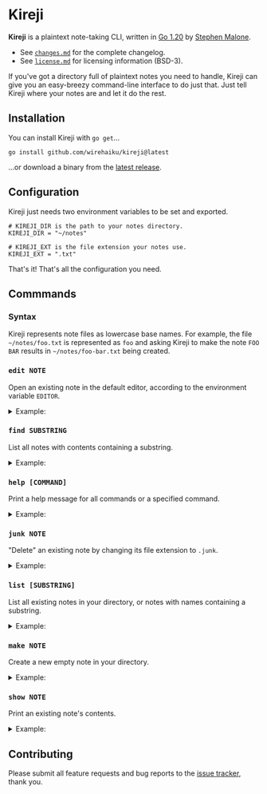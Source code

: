 # Kireji

**Kireji** is a plaintext note-taking CLI, written in [Go 1.20][gver] by [Stephen Malone][smal].

- See [`changes.md`][chng] for the complete changelog.
- See [`license.md`][lcns] for licensing information (BSD-3).

If you've got a directory full of plaintext notes you need to handle, Kireji can give you an easy-breezy command-line interface to do just that.
Just tell Kireji where your notes are and let it do the rest.

## Installation

You can install Kireji with `go get`...

```
go install github.com/wirehaiku/kireji@latest
```

...or download a binary from the [latest release][rels].

## Configuration

Kireji just needs two environment variables to be set and exported.

```fish
# KIREJI_DIR is the path to your notes directory.
KIREJI_DIR = "~/notes"

# KIREJI_EXT is the file extension your notes use.
KIREJI_EXT = ".txt"
```

That's it! That's all the configuration you need.

## Commmands

### Syntax

Kireji represents note files as lowercase base names.
For example, the file `~/notes/foo.txt` is represented as `foo` and asking Kireji to make the note `FOO BAR` results in `~/notes/foo-bar.txt` being created.

### `edit NOTE`

Open an existing note in the default editor, according to the environment variable `EDITOR`.

<details> <summary>Example:</summary>

```
$ kireji edit party-planner
```

</details>

### `find SUBSTRING`

List all notes with contents containing a substring.

<details> <summary>Example:</summary>

```
$ kireji find "tomato soup"
groceries
restaurant-ideas
```

</details>

### `help [COMMAND]`

Print a help message for all commands or a specified command.

<details> <summary>Example:</summary>

```
$ kireji help edit
edit:
  Edit a new or existing note.
  $ kireji edit NOTE
```

</details>

### `junk NOTE`

"Delete" an existing note by changing its file extension to `.junk`.

<details> <summary>Example:</summary>

```
$ kireji junk old-notes
$ ls ~/notes
old-notes.junk
```

</details>

### `list [SUBSTRING]`

List all existing notes in your directory, or notes with names containing a substring.

<details> <summary>Example:</summary>

```
$ kireji list
2023-goals
groceries
party-planner

$ kireji list 2023
2023-goals
```

</details>

### `make NOTE`

Create a new empty note in your directory.

<details> <summary>Example:</summary>

```
$ kireji make new-note
$ ls ~/notes
new-note.txt
```

</details>

### `show NOTE`

Print an existing note's contents.

<details> <summary>Example:</summary>

```
$ kireji show groceries
Need to buy: bread, milk, tomato soup, party streamers...
```

</details> 

## Contributing

Please submit all feature requests and bug reports to the [issue tracker][bugs], thank you.

[bugs]: https://github.com/wirehaiku/kireji/issues
[chng]: https://github.com/wirehaiku/kireji/blob/main/changes.md
[gver]: https://go.dev/doc/go1.20
[lcns]: https://github.com/wirehaiku/kireji/blob/main/license.md
[rels]: https://github.com/wirehaiku/kireji/releases/latest
[smal]: https://wirehaiku.org/


